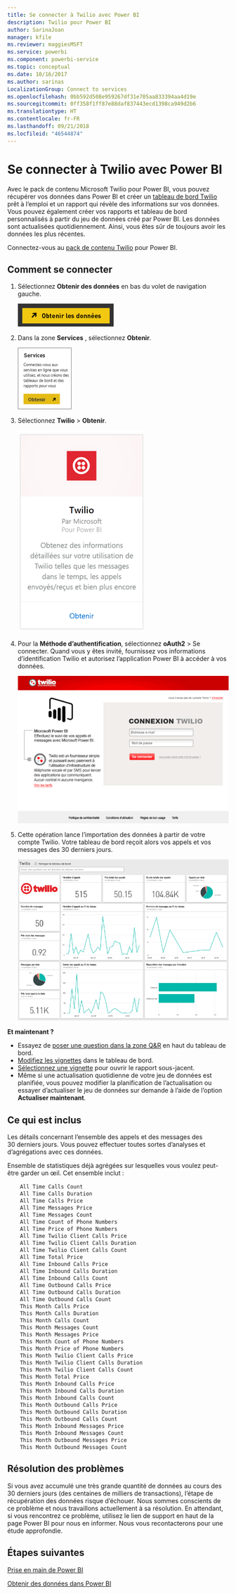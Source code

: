 ```yaml
---
title: Se connecter à Twilio avec Power BI
description: Twilio pour Power BI
author: SarinaJoan
manager: kfile
ms.reviewer: maggiesMSFT
ms.service: powerbi
ms.component: powerbi-service
ms.topic: conceptual
ms.date: 10/16/2017
ms.author: sarinas
LocalizationGroup: Connect to services
ms.openlocfilehash: 0bb592d508e959267df31e705aa833394aa4d19e
ms.sourcegitcommit: 0ff358f1ff87e88daf837443ecd1398ca949d2b6
ms.translationtype: HT
ms.contentlocale: fr-FR
ms.lasthandoff: 09/21/2018
ms.locfileid: "46544874"
---
```

# <a name="connect-to-twilio-with-power-bi"></a>Se connecter à Twilio avec Power BI
Avec le pack de contenu Microsoft Twilio pour Power BI, vous pouvez récupérer vos données dans Power BI et créer un [tableau de bord Twilio](https://powerbi.microsoft.com/integrations/twilio) prêt à l’emploi et un rapport qui révèle des informations sur vos données. Vous pouvez également créer vos rapports et tableau de bord personnalisés à partir du jeu de données créé par Power BI. Les données sont actualisées quotidiennement. Ainsi, vous êtes sûr de toujours avoir les données les plus récentes.

Connectez-vous au [pack de contenu Twilio](https://app.powerbi.com/getdata/services/twilio) pour Power BI.

## <a name="how-to-connect"></a>Comment se connecter
1. Sélectionnez **Obtenir des données** en bas du volet de navigation gauche.
   
   ![](media/service-connect-to-twilio/pbi_getdata.png) 
2. Dans la zone **Services** , sélectionnez **Obtenir**.
   
   ![](media/service-connect-to-twilio/pbi_getservices.png) 
3. Sélectionnez **Twilio** \> **Obtenir**.
   
   ![](media/service-connect-to-twilio/twilio.png)
4. Pour la **Méthode d’authentification**, sélectionnez **oAuth2** \> Se connecter. Quand vous y êtes invité, fournissez vos informations d’identification Twilio et autorisez l’application Power BI à accéder à vos données.
   
   ![](media/service-connect-to-twilio/pbi_twilio_login.png)
5. Cette opération lance l’importation des données à partir de votre compte Twilio. Votre tableau de bord reçoit alors vos appels et vos messages des 30 derniers jours. 
   
   ![](media/service-connect-to-twilio/pbi_twilio_db.png)

**Et maintenant ?**

* Essayez de [poser une question dans la zone Q&R](consumer/end-user-q-and-a.md) en haut du tableau de bord.
* [Modifiez les vignettes](service-dashboard-edit-tile.md) dans le tableau de bord.
* [Sélectionnez une vignette](consumer/end-user-tiles.md) pour ouvrir le rapport sous-jacent.
* Même si une actualisation quotidienne de votre jeu de données est planifiée, vous pouvez modifier la planification de l’actualisation ou essayer d’actualiser le jeu de données sur demande à l’aide de l’option **Actualiser maintenant**.

## <a name="whats-included"></a>Ce qui est inclus
Les détails concernant l’ensemble des appels et des messages des 30 derniers jours. Vous pouvez effectuer toutes sortes d’analyses et d’agrégations avec ces données.

Ensemble de statistiques déjà agrégées sur lesquelles vous voulez peut-être garder un œil. Cet ensemble inclut :

        All Time Calls Count  
        All Time Calls Duration  
        All Time Calls Price  
        All Time Messages Price  
        All Time Messages Count  
        All Time Count of Phone Numbers  
        All Time Price of Phone Numbers  
        All Time Twilio Client Calls Price  
        All Time Twilio Client Calls Duration  
        All Time Twilio Client Calls Count  
        All Time Total Price  
        All Time Inbound Calls Price  
        All Time Inbound Calls Duration  
        All Time Inbound Calls Count  
        All Time Outbound Calls Price  
        All Time Outbound Calls Duration  
        All Time Outbound Calls Count  
        This Month Calls Price  
        This Month Calls Duration  
        This Month Calls Count  
        This Month Messages Count  
        This Month Messages Price  
        This Month Count of Phone Numbers  
        This Month Price of Phone Numbers  
        This Month Twilio Client Calls Price  
        This Month Twilio Client Calls Duration  
        This Month Twilio Client Calls Count  
        This Month Total Price  
        This Month Inbound Calls Price  
        This Month Inbound Calls Duration  
        This Month Inbound Calls Count  
        This Month Outbound Calls Price  
        This Month Outbound Calls Duration  
        This Month Outbound Calls Count  
        This Month Inbound Messages Price  
        This Month Inbound Messages Count  
        This Month Outbound Messages Price  
        This Month Outbound Messages Count

## <a name="troubleshooting"></a>Résolution des problèmes
Si vous avez accumulé une très grande quantité de données au cours des 30 derniers jours (des centaines de milliers de transactions), l’étape de récupération des données risque d’échouer. Nous sommes conscients de ce problème et nous travaillons actuellement à sa résolution. En attendant, si vous rencontrez ce problème, utilisez le lien de support en haut de la page Power BI pour nous en informer. Nous vous recontacterons pour une étude approfondie.

## <a name="next-steps"></a>Étapes suivantes
[Prise en main de Power BI](service-get-started.md)

[Obtenir des données dans Power BI](service-get-data.md)


